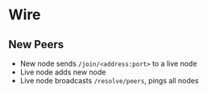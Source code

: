 # Wire

## New Peers
* New node sends `/join/<address:port>` to a live node
* Live node adds new node
* Live node broadcasts `/resolve/peers`, pings all nodes